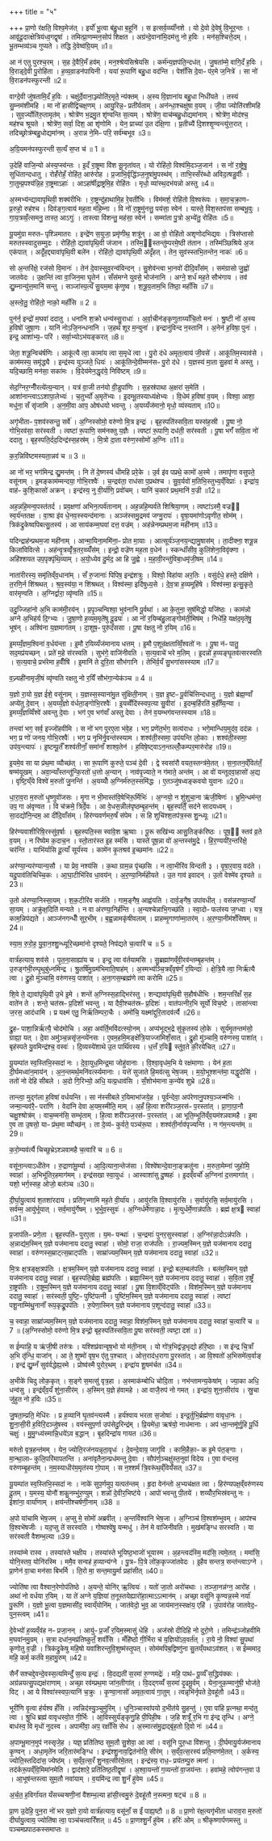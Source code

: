 +++
title = "५"

+++
प्रा॒णो र॑क्षति॒ विश्व॒मेज॑त् । इर्यो॑ भू॒त्वा ब॑हु॒धा ब॒हूनि॑ । स इत्सर्व॒व्व्याँ॑नशे । यो दे॒वो दे॒वेषु॑ वि॒भूर॒न्तः । आवृ॑दू॒दात्क्षेत्रिय॑ध्व॒गद्वृषा॑ । तमित्प्रा॒णम्मन॒सोप॑ शिक्षत । अग्र॑न्दे॒वाना॑मि॒दम॑त्तु नो ह॒विः । मन॑स॒श्चित्ते॒दम् । भू॒तम्भव्य॑ञ्च गुप्यते । तद्धि दे॒वेष्व॑ग्रि॒यम् ॥1॥

आ न॑ एतु पुरश्च॒रम् । स॒ह दे॒वैरि॒मँ हव॑म् । मन॒श्श्रेय॑सिश्रेयसि । कर्म॑न्य॒ज्ञप॑ति॒न्दध॑त् । जु॒षता॑म्मे॒ वागि॒दँ ह॒विः । वि॒राड्दे॒वी पु॒रोहि॑ता । ह॒व्य॒वा़डन॑पायिनी । यया॑ रू॒पाणि॑ बहु॒धा वद॑न्ति । पेशाँ॑सि दे॒वाᳶ प॑र॒मे ज॒नित्रे॑ । सा नो॑ वि॒राडन॑पस्फुरन्ती ॥2॥

वाग्दे॒वी जु॑षतामि॒दँ ह॒विः । चक्षु॑र्दे॒वाना॒ञ्ज्योति॑र॒मृते॒ न्य॑क्तम् । अ॒स्य वि॒ज्ञाना॑य बहु॒धा निधी॑यते । तस्य॑ सु॒म्नम॑शीमहि । मा नो॑ हासीद्विचक्ष॒णम् । आयु॒रिन्न॒ᳶ प्रती॑र्यताम् । अन॑न्धा॒श्चक्षु॑षा व॒यम् । जी॒वा ज्योति॑रशीमहि । सुव॒र्ज्योति॑रु॒तामृत॑म् । श्रोत्रे॑ण भ॒द्रमु॒त शृ॑ण्वन्ति स॒त्यम् । श्रोत्रे॑ण॒ वाच॑म्बहु॒धोद्यमा॑नाम् । श्रोत्रे॑ण॒ मोद॑श्च॒ मह॑श्च श्रूयते । श्रोत्रे॑ण॒ सर्वा॒ दिश॒ आ शृ॑णोमि । येन॒ प्राच्या॑ उ॒त द॑क्षि॒णा । प्र॒तीच्यै॑ दि॒शश्शृ॒ण्वन्त्यु॑त्त॒रात् । तदिच्छ्रोत्र॑म्बहु॒धोद्यमा॑नम् । अ॒रान्न ने॒मिᳶ परि॒ सर्व॑म्बभूव ॥3॥

अ॒ग्रि॒यमन॑पस्फुरन्ती स॒त्यँ स॒प्त च॑ ॥ 1 ॥

उ॒देहि॑ वाजि॒न्यो अ॑स्य॒प्स्व॑न्तः । इ॒दँ रा॒ष्ट्रमा वि॑श सू॒नृता॑वत् । यो रोहि॑तो॒ विश्व॑मि॒दञ्ज॒जान॑ । स नो॑ रा॒ष्ट्रेषु॒ सुधि॑तान्दधातु । रोहँ॑रोहँ॒ रोहि॑त॒ आरु॑रोह । प्र॒जाभि॒र्वृद्धि॑ञ्ज॒नुषा॑मु॒पस्थ॑म् । ताभि॒स्सँर॑ब्धो अविद॒त्षडु॒र्वीः । गा॒तुम्प्र॒पश्य॑न्नि॒ह रा॒ष्ट्रमाऽहाः॑ । आऽहा॑र्षीद्रा॒ष्ट्रमि॒ह रोहि॑तः । मृधो॒ व्या॑स्थ॒दभ॑यन्नो अस्तु ॥4॥

अ॒स्मभ्य॑न्द्यावापृथिवी॒ शक्व॑रीभिः । रा॒ष्ट्रन्दु॑हाथामि॒ह रे॒वती॑भिः । विम॑मर्श॒ रोहि॑तो वि॒श्वरू॑पः । स॒मा॒च॒क्रा॒णᳶ प्र॒रुहो॒ रुह॑श्च । दिव॑ङ्ग॒त्वाय॑ मह॒ता म॑हि॒म्ना । वि नो॑ रा॒ष्ट्रमु॑नत्तु॒ पय॑सा॒ स्वेन॑ । यास्ते॒ विश॒स्तप॑सा सम्बभू॒वुः । गा॒य॒त्रव्वँ॒त्समनु॒ तास्त॒ आऽगुः॑ । तास्त्वा वि॑शन्तु॒ मह॑सा॒ स्वेन॑ । सम्मा॑ता पु॒त्रो अ॒भ्ये॑तु॒ रोहि॑तः ॥5॥

यू॒यमु॑ग्रा मरुतᳶ पृश्ञिमातरः । इन्द्रे॑ण स॒युजा॒ प्रमृ॑णीथ॒ शत्रू॑न् । आ वो॒ रोहि॑तो अशृणोदभिद्यवः । त्रिस॑प्तासो मरुतस्स्वादुसम्मुदः । रोहि॑तो॒ द्यावा॑पृथि॒वी ज॑जान । तस्मि॒॒स्तन्तु॑म्परमे॒ष्ठी त॑तान । तस्मि॑ञ्छिश्रिये अ॒ज एक॑पात् । अदृँ॑ह॒द्द्यावा॑पृथि॒वी बले॑न । रोहि॑तो॒ द्यावा॑पृथि॒वी अ॑दृँहत् । तेन॒ सुव॑स्स्तभि॒तन्तेन॒ नाकः॑ ॥6॥

सो अ॒न्तरि॑क्षे॒ रज॑सो वि॒मानः॑ । तेन॑ दे॒वास्सुव॒रन्व॑विन्दन् । सु॒शेव॑न्त्वा भा॒नवो॑ दीदि॒वाँस॑म् । सम॑ग्रासो जु॒ह्वो॑ जातवेदः । उ॒क्षन्ति॑ त्वा वा॒जिन॒मा घृ॒तेन॑ । सँस॑मग्ने युवसे॒ भोज॑नानि । अग्ने॒ शर्ध॑ मह॒ते सौभ॑गाय । तव॑ द्यु॒म्नान्यु॑त्त॒मानि॑ सन्तु । सञ्जा॑स्प॒त्यँ सु॒यम॒मा कृ॑णुष्व । श॒त्रू॒य॒ताम॒भि ति॑ष्ठा॒ महाँ॑सि ॥7॥

अ॒स्त्वे॒तु॒ रोहि॑तो॒ नाको॒ महाँ॑सि ॥ 2 ॥

पुन॑र्न॒ इन्द्रो॑ म॒घवा॑ ददातु । धना॑नि श॒क्रो धन्य॑स्सु॒राधाः॑ । अ॒र्वा॒चीन॑ङ्कृणुताय्याँचि॒तो मनः॑ । श्रु॒ष्टी नो॑ अ॒स्य ह॒विषो॑ जुषा॒णः । यानि॑ नोऽजि॒नन्धना॑नि । ज॒हर्थ॑ शूर म॒न्युना॑ । इन्द्रानु॑विन्द न॒स्तानि॑ । अ॒नेन॑ ह॒विषा॒ पुनः॑ । इन्द्र॒ आशा॑भ्य॒ᳶ परि॑ । सर्वा॒भ्योऽभ॑यङ्करत् ॥8॥

जेता॒ शत्रू॒न्विच॑र्षणिः । आकू॑त्यै त्वा॒ कामा॑य त्वा स॒मृधे॑ त्वा । पु॒रो द॑धे अमृत॒त्वाय॑ जी॒वसे॑ । आकू॑तिम॒स्याव॑से । काम॑मस्य॒ समृ॑द्ध्यै । इन्द्र॑स्य युञ्जते॒ धियः॑ । आकू॑तिन्दे॒वीम्मन॑सᳶ पु॒रो द॑धे । य॒ज्ञस्य॑ मा॒ता सु॒हवा॑ मे अस्तु । यदि॒च्छामि॒ मन॑सा॒ सका॑मः । वि॒देय॑मेन॒द्धृद॑ये॒ निवि॑ष्टम् ॥9॥

सेद॒ग्निर॒ग्नीँरत्ये॑त्य॒न्यान् । यत्र॑ वा॒जी तन॑यो वी॒डुपा॑णिः । स॒हस्र॑पाथा अ॒क्षरा॑ स॒मेति॑ । आशा॑नान्त्वाऽऽशापा॒लेभ्यः॑ । च॒तुर्भ्यो॑ अ॒मृते॑भ्यः । इ॒दम्भू॒तस्याध्य॑क्षेभ्यः । वि॒धेम॑ ह॒विषा॑ व॒यम् । विश्वा॒ आशा॒ मधु॑ना॒ सँ सृ॑जामि । अ॒न॒मी॒वा आप॒ ओष॑धयो भवन्तु । अ॒यय्यँज॑मानो॒ मृधो॒ व्य॑स्यताम् ॥10॥

अगृ॑भीताᳶ प॒शव॑स्सन्तु॒ सर्वे॑ । अ॒ग्निस्सोमो॒ वरु॑णो मि॒त्र इन्द्रः॑ । बृह॒स्पति॑स्सवि॒ता यस्स॑ह॒स्री । पू॒षा नो॒ गोभि॒रव॑सा॒ सर॑स्वती । त्वष्टा॑ रू॒पाणि॒ सम॑नक्तु य॒ज्ञैः । त्वष्टा॑ रू॒पाणि॒ दध॑ती॒ सर॑स्वती । पू॒षा भगँ॑ सवि॒ता नो॑ ददातु । बृह॒स्पति॒र्दद॒दिन्द्र॑स्स॒हस्र॑म् । मि॒त्रो दा॒ता वरु॑ण॒स्सोमो॑ अ॒ग्निः ॥11॥

क॒र॒न्निवि॑ष्टमस्यता॒न्नव॑ च ॥ 3 ॥

आ नो॑ भर॒ भग॑मिन्द्र द्यु॒मन्त॑म् । नि ते॑ दे॒ष्णस्य॑ धीमहि प्ररे॒के । उ॒र्व इ॑व पप्रथे॒ कामो॑ अ॒स्मे । तमापृ॑णा वसुपते॒ वसू॑नाम् । इ॒मङ्काम॑म्मन्दया॒ गोभि॒रश्वैः॑ । च॒न्द्रव॑ता॒ राध॑सा प॒प्रथ॑श्च । सु॒व॒र्यवो॑ म॒तिभि॒स्तुभ्य॒व्ँविप्राः॑ । इन्द्रा॑य॒ वाह॑ᳶ कुशि॒कासो॑ अक्रन् । इन्द्र॑स्य॒ नु वी॒र्या॑णि॒ प्रवो॑चम् । यानि॑ च॒कार॑ प्रथ॒मानि॑ व॒ज्री ॥12॥

अह॒न्नहि॒मन्व॒पस्त॑तर्द । प्रव॒क्षणा॑ अभिन॒त्पर्व॑तानाम् । अह॒न्नहि॒म्पर्व॑ते शिश्रिया॒णम् । त्वष्टा॑ऽस्मै॒ वज्र॑ स्व॒र्य॑न्ततक्ष । वा॒श्रा इ॑व धे॒नव॒स्स्यन्द॑मानाः । अञ्ज॑स्समु॒द्रमव॑ जग्मु॒रापः॑ । वृ॒षा॒यमा॑णोऽवृणीत॒ सोम॑म् । त्रिक॑द्रुकेष्वपिबत्सु॒तस्य॑ । आ साय॑कम्म॒घवा॑ दत्त॒ वज्र॑म् । अह॑न्नेनम्प्रथम॒जा मही॑नाम् ॥13॥

यदिन्द्राह॑न्प्रथम॒जा मही॑नाम् । आन्मा॒यिना॒ममि॑ना॒ᳶ प्रोत मा॒याः । आत्सूर्य॑ञ्ज॒नय॒न्द्यामु॒षास॑म् । ता॒दीक्ना॒ शत्रू॒न्न किला॑विवित्से । अह॑न्वृ॒त्रव्वृँ॑त्र॒तर॒व्व्यँँस॑म् । इन्द्रो॒ वज्रे॑ण मह॒ता व॒धेन॑ । स्कन्धाँ॑सीव॒ कुलि॑शेना॒विवृ॑क्णा । अहि॑श्शयत उप॒पृक्पृ॑थि॒व्याम् । अ॒यो॒ध्येव दु॒र्मद॒ आ हि जु॒ह्वे । म॒हा॒वी॒रन्तु॑विबा॒धमृ॑जी॒षम् ॥14॥

नाता॑रीरस्य॒ समृ॑तिव्ँव॒धाना॑म् । सँ रु॒जानाः॑ पिपिष॒ इन्द्र॑शत्रुः । विश्वो॒ विहा॑या अर॒तिः । वसु॑र्दधे॒ हस्ते॒ दक्षि॑णे । त॒रणि॒र्न शि॑श्रथत् । श्र॒व॒स्य॑या॒ न शि॑श्रथत् । विश्व॑स्मा॒ इदि॑षुध्य॒से । दे॒व॒त्रा ह॒व्यमूहि॑षे । विश्व॑स्मा॒ इत्सु॒कृते॒ वार॑मृण्वति । अ॒ग्निर्द्वारा॒ व्यृ॑ण्वति ॥15॥

उदु॒ज्जिहा॑नो अ॒भि काम॑मी॒रय॑न् । प्र॒पृ॒ञ्चन्विश्वा॒ भुव॑नानि पू॒र्वथा॑ । आ के॒तुना॒ सुष॑मिद्धो॒ यजि॑ष्ठः । काम॑न्नो अग्ने अ॒भिह॑र्य दि॒ग्भ्यः । जु॒षा॒णो ह॒व्यम॒मृते॑षु दू॒ढ्यः॑ । आ नो॑ र॒यिम्ब॑हु॒लाङ्गोम॑ती॒मिष॑म् । निधे॑हि॒ यक्ष॑द॒मृते॑षु॒ भूष॑न् । अश्वि॑ना य॒ज्ञमाग॑तम् । दा॒शुष॒ᳶ पुरु॑दँससा । पू॒षा र॑क्षतु नो र॒यिम् ॥16॥

इ॒मय्यँ॒ज्ञम॒श्विना॑ व॒र्धय॑न्ता । इ॒मौ र॒यिय्यँज॑मानाय धत्तम् । इ॒मौ प॒शून्र॑क्षताव्विँ॒श्वतो॑ नः । पू॒षा न॑ᳶ पातु॒ सद॒मप्र॑यच्छन् । प्रते॑ म॒हे स॑रस्वति । सुभ॑गे॒ वाजि॑नीवति । स॒त्य॒वाचे॑ भरे म॒तिम् । इ॒दन्नो॑ ह॒व्यङ्घृ॒तव॑त्सरस्वति । स॒त्य॒वाचे॒ प्रभ॑रेमा ह॒वीँषि॑ । इ॒मानि॑ ते दुरि॒ता सौभ॑गानि । तेभि॑र्व॒यँ सु॒भगा॑सस्स्याम ॥17॥

व॒ज्र्यही॑नामृजी॒षं व्यृ॑ण्वति रक्षतु नो र॒यिँ सौभ॑गा॒न्येक॑ञ्च ॥ 4 ॥

य॒ज्ञो रा॒यो य॒ज्ञ ई॑शे॒ वसू॑नाम् । य॒ज्ञस्स॒स्याना॑मु॒त सु॑क्षिती॒नाम् । य॒ज्ञ इ॒ष्टᳶ पू॒र्वचि॑त्तिन्दधातु । य॒ज्ञो ब्र॑ह्म॒ण्वाँ अप्ये॑तु दे॒वान् । अ॒यय्यँ॒ज्ञो व॑र्धता॒ङ्गोभि॒रश्वैः॑ । इ॒यव्वेँदि॑स्स्वप॒त्या सु॒वीरा॑ । इ॒दम्ब॒र्हिरति॑ ब॒र्हीँष्य॒न्या । इ॒मय्यँ॒ज्ञव्विँश्वे॑ अवन्तु दे॒वाः । भग॑ ए॒व भग॑वाँ अस्तु देवाः । तेन॑ व॒यम्भग॑वन्तस्स्याम ॥18॥

तन्त्वा॑ भग॒ सर्व॒ इज्जो॑हवीमि । स नो॑ भग पुरए॒ता भ॑वे॒ह । भग॒ प्रणे॑त॒र्भग॒ सत्य॑राधः । भगे॒मान्धिय॒मुद॑व॒ दद॑न्नः । भग॒ प्र णो॑ जनय॒ गोभि॒रश्वैः॑ । भग॒ प्र नृभि॑र्नृ॒वन्त॑स्स्याम । शश्व॑ती॒स्समा॒ उप॑यन्ति लो॒काः । शश्व॑ती॒स्समा॒ उप॑य॒न्त्यापः॑ । इ॒ष्टम्पू॒र्तँ शश्व॑तीनाँ॒ समा॑नाँ शाश्व॒तेन॑ । ह॒विषे॒ष्ट्वाऽन॒न्तल्लोँ॒कम्पर॒मारु॑रोह ॥19॥

इ॒यमे॒व सा या प्र॑थ॒मा व्यौच्छ॑त् । सा रू॒पाणि॑ कुरुते॒ पञ्च॑ दे॒वी । द्वे स्वसा॑रौ वयत॒स्तन्त्र॑मे॒तत् । स॒ना॒तन॒व्ँवित॑तँ॒ षण्म॑यूखम् । अवा॒न्याँस्तन्तू॑न्कि॒रतो॑ ध॒त्तो अ॒न्यान् । नाव॑पृ॒ज्याते॒ न ग॑माते॒ अन्त॑म् । आ वो॑ यन्तूदवा॒हासो॑ अ॒द्य । वृष्टि॒य्ँये विश्वे॑ म॒रुतो॑ जु॒नन्ति॑ । अ॒यय्योँ अ॒ग्निर्म॑रुत॒स्समि॑द्धः । ए॒तञ्जु॑षध्वङ्कवयो युवानः ॥20॥

धा॒रा॒व॒रा म॒रुतो॑ धृ॒ष्णुवो॑जसः । मृ॒गा न भी॒मास्त॑वि॒षेभि॑रू॒र्मिभिः॑ । अ॒ग्नयो॒ न शु॑शुचा॒ना ऋ॑जी॒षिणः॑ । भ्रुमि॒न्धम॑न्त॒ उप॒ गा अ॑वृण्वत । वि च॑क्रमे॒ त्रिर्दे॒वः । आ वे॒धस॒न्नील॑पृष्ठम्बृ॒हन्त॑म् । बृह॒स्पतिँ॒ सद॑ने सादयध्वम् । सा॒दद्यो॑नि॒न्दम॒ आ दी॑दि॒वाँस॑म् । हिर॑ण्यवर्णमरु॒षँ स॑पेम । स हि शुचि॑श्श॒तप॑त्र॒स्स शु॒न्ध्यूः ॥21॥

हिर॑ण्यवाशीरिषि॒रस्सु॑व॒र्षाः । बृह॒स्पति॒स्स स्वा॑वे॒श ऋ॒ष्वाः । पू॒रू सखि॑भ्य आसु॒तिङ्क॑रिष्ठः । पूष॒॒ स्तव॑ व्र॒ते व॒यम् । न रि॑ष्येम क॒दाच॒न । स्तो॒तार॑स्त इ॒ह स्म॑सि । यास्ते॑ पूष॒न्ना वो॑ अ॒न्तस्स॑मु॒द्रे । हि॒र॒ण्ययी॑र॒न्तरि॑क्षे॒ चर॑न्ति । याभि॑र्यासि दू॒त्याँ सूर्य॑स्य । कामे॑न कृ॒तश्रव॑ इ॒च्छमा॑नः ॥22॥

अर॑ण्या॒न्यर॑ण्यान्य॒सौ । या प्रेव॒ नश्य॑सि । क॒था ग्राम॒न्न पृ॑च्छसि । न त्वा॒भीरि॑व विन्दती ३ । वृ॒षा॒र॒वाय॒ वद॑ते । यदु॒पाव॑तिचिच्चि॒कः । आ॒घा॒टीभि॑रिव धा॒वय॑न् । अ॒र॒ण्या॒निर्म॑हीयते । उ॒त गाव॑ इवादन् । उ॒तो वेश्मे॑व दृश्यते ॥23॥

उ॒तो अ॑रण्या॒निस्सा॒यम् । श॒क॒टीरि॑व सर्जति । गाम॒ङ्गैष॒ आह्व॑यति । दार्व॒ङ्गैष॒ उपा॑वधीत् । वस॑न्नरण्या॒न्याँ सा॒यम् । अक्रु॑क्ष॒दिति॑ मन्यते । न वा अ॑रण्या॒निर्ह॑न्ति । अ॒न्यश्चेन्नाभि॒गच्छ॑ति । स्वा॒दोᳶ फल॑स्य ज॒ग्ध्वा । यत्र॒ काम॒न्निप॑द्यते । आञ्ज॑नगन्धीँ सुर॒भीम् । ब॒ह्व॒न्नामकृ॑षीवलाम् । प्राहम्मृ॒गाणा॑म्मा॒तर॑म् । अ॒र॒ण्या॒नीम॑शँसिषम् ॥ 24॥

स्या॒म॒ रु॒रो॒ह॒ यु॒वा॒न॒श्शु॒न्ध्यूरि॒च्छमा॑नो दृश्यते॒ निप॑द्यते च॒त्वारि॑ च ॥ 5 ॥

वार्त्र॑हत्याय॒ शव॑से । पृ॒त॒ना॒साह्या॑य च । इन्द्र॒ त्वा व॑र्तयामसि । सु॒ब्रह्मा॑णव्ँवी॒रव॑न्तम्बृ॒हन्त॑म् । उ॒रुङ्ग॑भी॒रम्पृ॒थुबु॑ध्नमिन्द्र । श्रु॒तर्षि॑मु॒ग्रम॑भिमाति॒षाह॑म् । अ॒स्मभ्य॑ञ्चि॒त्रव्ँवृष॑णँ र॒यिन्दाः॑ । क्षे॒त्रि॒यै त्वा॒ निर्ऋ॑त्यै त्वा । द्रु॒हो मु॑ञ्चामि॒ वरु॑णस्य॒ पाशा॑त् । अ॒ना॒गस॒म्ब्रह्म॑णे त्वा करोमि ॥25॥

शि॒वे ते॒ द्यावा॑पृथि॒वी उ॒भे इ॒मे । शन्ते॑ अ॒ग्निस्स॒हाद्भिर॑स्तु । शन्द्यावा॑पृथि॒वी स॒हौष॑धीभिः । शम॒न्तरि॑क्षँ स॒ह वाते॑न ते । शन्ते॒ चत॑स्रᳶ प्र॒दिशो॑ भवन्तु । या दैवी॒श्चत॑स्रᳶ प्र॒दिशः॑ । वात॑पत्नीर॒भि सूर्यो॑ विच॒ष्टे । तासा॑न्त्वा ज॒रस॒ आद॑धामि । प्र यक्ष्म॑ एतु॒ निर्ऋ॑तिम्परा॒चैः । अमो॑चि॒ यक्ष्मा॑द्दुरि॒तादव॑र्त्यै ॥26॥

द्रु॒हᳶ पाशा॒न्निर्ऋ॑त्यै॒ चोद॑मोचि । अहा॒ अव॑र्ति॒मवि॑दत्स्यो॒नम् । अप्य॑भूद्भ॒द्रे सु॑कृ॒तस्य॑ लो॒के । सूर्य॑मृ॒तन्तम॑सो॒ ग्राह्या॒ यत् । दे॒वा अमु॑ञ्च॒न्नसृ॑ज॒न्व्ये॑नसः । ए॒वम॒हमि॒मङ्क्षे॑त्रि॒याज्जा॑मिशँ॒सात् । द्रु॒हो मु॑ञ्चामि॒ वरु॑णस्य॒ पाशा॑त् । बृह॑स्पते यु॒वमिन्द्र॑श्च॒ वस्वः॑ । दि॒व्यस्ये॑शाथे उ॒त पार्थि॑वस्य । ध॒त्तँ र॒यि स्तु॑व॒ते की॒रये॑चित् ॥27॥

यू॒यम्पा॑त स्व॒स्तिभि॒स्सदा॑ नः । दे॒वा॒युध॒मिन्द्र॒मा जोहु॑वानाः । वि॒श्वा॒वृध॑म॒भि ये रक्ष॑माणाः । येन॑ ह॒ता दी॒र्घमध्वा॑न॒माय॑न् । अ॒न॒न्तमर्थ॒मनि॑वर्त्स्यमानाः । यत्ते॑ सुजाते हि॒मव॑त्सु भेष॒जम् । म॒यो॒भूश्शन्त॑मा॒ यद्धृ॒दोसि॑ । ततो॑ नो देहि सीबले । अ॒दो गि॒रिभ्यो॒ अधि॒ यत्प्र॒धाव॑सि । सँ॒शोभ॑माना क॒न्ये॑व शुभ्रे ॥28॥

तान्त्वा॒ मुद्ग॑ला ह॒विषा॑ वर्धयन्ति । सा न॑स्सीबले र॒यिमाभा॑जये॒ह । पूर्व॑न्देवा॒ अप॑रेणानु॒पश्य॒ञ्जन्म॑भिः । जन्मा॒न्यव॑रै॒ᳶ परा॑णि । वेदा॑नि देवा अ॒यम॒स्मीति॒ माम् । अ॒हँ हि॒त्वा शरी॑रञ्ज॒रस॑ᳶ प॒रस्ता॑त् । प्रा॒णा॒पा॒नौ चक्षु॒श्श्रोत्र॑म् । वाच॒म्मन॑सि॒ सम्भृ॑ताम् । हि॒त्वा शरी॑रञ्ज॒रस॑ᳶ प॒रस्ता॑त् । आ भूति॒म्भूति॑व्ँव॒यम॑श्ञवामहै । इ॒मा ए॒व ता उ॒षसो॒ याᳶ प्र॑थ॒मा व्यौच्छ॑न् । ता दे॒व्य॑ᳶ कुर्वते॒ पञ्च॑रू॒पा । शश्व॑ती॒र्नाव॑पृज्यन्ति । न ग॑म॒न्त्यन्त॑म् ॥29॥

क॒रो॒म्यव॑र्त्यै चिच्छुभ्रेऽश्ञवामहै च॒त्वारि॑ च ॥ 6 ॥

वसू॑ना॒न्त्वाऽधी॑तेन । रु॒द्राणा॑मू॒र्म्या । आ॒दि॒त्याना॒न्तेज॑सा । विश्वे॑षान्दे॒वाना॒ङ्क्रतु॑ना । म॒रुता॒मेम्ना॑ जुहोमि॒ स्वाहा॑ । अ॒भिभू॑तिर॒हमाग॑मम् । इन्द्र॑सखा स्वा॒युधः॑ । आस्वाशा॑सु दु॒ष्षहः॑ । इ॒दव्ँवर्चो॑ अ॒ग्निना॑ द॒त्तमागा॑त् । यशो॒ भर्ग॒स्सह॒ ओजो॒ बल॑ञ्च ॥30॥

दी॒र्घा॒यु॒त्वाय॑ श॒तशा॑रदाय । प्रति॑गृभ्णामि मह॒ते वी॒र्या॑य । आयु॑रसि वि॒श्वायु॑रसि । स॒र्वायु॑रसि॒ सर्व॒मायु॑रसि । सर्व॑म्म॒ आयु॑र्भूयात् । सर्व॒मायु॑र्गेषम् । भूर्भुव॒स्सुवः॑ । अ॒ग्निर्धर्मे॑णान्ना॒दः । मृ॒त्युर्धर्मे॒णान्न॑पतिः । ब्रह्म॑ क्ष॒त्र स्वाहा॑ ॥31॥

प्र॒जाप॑तिᳶ प्रणे॒ता । बृह॒स्पति॑ᳶ पुरए॒ता । य॒मᳶ पन्थाः॑ । च॒न्द्रमाः॑ पुनर॒सुस्स्वाहा॑ । अ॒ग्निर॑न्ना॒दोऽन्न॑पतिः । अ॒न्नाद्य॑म॒स्मिन् य॒ज्ञे यज॑मानाय ददातु॒ स्वाहा॑ । सोमो॒ राजा॒ राज॑पतिः । रा॒ज्यम॒स्मिन् य॒ज्ञे यज॑मानाय ददातु॒ स्वाहा॑ । वरु॑णस्स॒म्राट्त्स॒म्राट्प॑तिः । साम्रा॑ज्यम॒स्मिन् य॒ज्ञे यज॑मानाय ददातु॒ स्वाहा॑ ॥32॥

मि॒त्रः क्ष॒त्रङ्क्ष॒त्रप॑तिः । क्ष॒त्रम॒स्मिन् य॒ज्ञे यज॑मानाय ददातु॒ स्वाहा॑ । इन्द्रो॒ बल॒म्बल॑पतिः । बल॑म॒स्मिन् य॒ज्ञे यज॑मानाय ददातु॒ स्वाहा॑ । बृह॒स्पति॒र्ब्रह्म॒ ब्रह्म॑पतिः । ब्रह्मा॒स्मिन् य॒ज्ञे यज॑मानाय ददातु॒ स्वाहा॑ । स॒वि॒ता रा॒ष्ट्रँ रा॒ष्ट्रप॑तिः । रा॒ष्ट्रम॒स्मिन् य॒ज्ञे यज॑मानाय ददातु॒ स्वाहा॑ । पू॒षा वि॒शाव्ँविट्प॑तिः । विश॑म॒स्मिन् य॒ज्ञे यज॑मानाय ददातु॒ स्वाहा॑ । सर॑स्वती॒ पुष्टि॒ᳶ पुष्टि॑पत्नी । पुष्टि॑म॒स्मिन् य॒ज्ञे यज॑मानाय ददातु॒ स्वाहा॑ । त्वष्टा॑ पशू॒नाम्मि॑थु॒नानाँ॑ रूप॒कृद्रू॒पप॑तिः । रु॒पेणा॒स्मिन् य॒ज्ञे यज॑मानाय प॒शून्द॑दातु॒ स्वाहा॑ ॥33॥

च॒ स्वाहा॒ साम्रा॑ज्यम॒स्मिन् य॒ज्ञे यज॑मानाय ददातु॒ स्वाहा॒ विश॑म॒स्मिन् य॒ज्ञे यज॑मानाय ददातु॒ स्वाहा॑ च॒त्वारि॑ च ॥ 7 ॥ (अ॒ग्निस्सोमो॒ वरु॑णो मि॒त्र इन्द्रो॒ बृह॒स्पति॑स्सवि॒ता पू॒षा सर॑स्वती॒ त्वष्टा॒ दश॑ ॥ )

स ई॑म्पाहि॒ य ऋ॑जी॒षी तरु॑त्रः । यश्शिप्र॑वान्वृष॒भो यो म॑ती॒नाम् । यो गो॑त्र॒भिद्व॑ज्र॒भृद्यो ह॑रि॒ष्ठाः । स इ॑न्द्र चि॒त्राँ अ॒भि तृ॑न्धि॒ वाजा॑न् । आ ते॒ शुष्मो॑ वृष॒भ ए॑तु प॒श्चात् । ओत्त॒राद॑ध॒रागा पु॒रस्ता॑त् । आ वि॒श्वतो॑ अ॒भिसमे॑त्व॒र्वाङ् । इन्द्र॑ द्यु॒म्नँ सुव॑र्वद्धेह्य॒स्मे । प्रोष्व॑स्मै पुरोर॒थम् । इन्द्रा॑य शू॒षम॑र्चत ॥34॥

अ॒भीके॑ चिदु लोक॒कृत् । स॒ङ्गे स॒मत्सु॑ वृत्र॒हा । अ॒स्माक॑म्बोधि चोदि॒ता । नभ॑न्तामन्य॒केषा॑म् । ज्या॒का अधि॒ धन्व॑सु । इन्द्र॑व्ँव॒यँ शु॑ना॒सीर॑म् । अ॒स्मिन् य॒ज्ञे ह॑वामहे । आ वाजै॒रुप॑ नो गमत् । इन्द्रा॑य॒ शुना॒सीरा॑य । स्रु॒चा जु॑हुत नो ह॒विः ॥35॥

जु॒षता॒म्प्रति॒ मेधि॑रः । प्र ह॒व्यानि॑ घृ॒तव॑न्त्यस्मै । हर्य॑श्वाय भरता स॒जोषाः॑ । इन्द्र॒र्तुभि॒र्ब्रह्म॑णा वावृधा॒नः । शु॒ना॒सी॒री ह॒विरि॒दञ्जु॑षस्व । वय॑स्सुप॒र्णा उप॑सेदु॒रिन्द्र॑म् । प्रि॒यमे॑धा॒ ऋष॑यो॒ नाध॑मानाः । अप॑ ध्वा॒न्तमू॑र्णु॒हि पू॒र्धि चक्षुः॑ । मु॒मु॒ग्ध्य॑स्मान्नि॒धये॑ऽव ब॒द्धान् । बृ॒हदिन्द्रा॑य गायत ॥36॥

मरु॑तो वृत्र॒हन्त॑मम् । येन॒ ज्योति॒रज॑नयन्नृता॒वृधः॑ । दे॒वन्दे॒वाय॒ जागृ॑वि । कामि॒हैका॒ᳶ क इ॒मे प॑त॒ङ्गाः । मा॒न्था॒लाᳶ कुलि॒परि॑मापतन्ति । अना॑वृतैना॒न्प्रध॑मन्तु दे॒वाः । सौप॑र्ण॒ञ्चक्षु॑स्त॒नुवा॑ विदेय । ए॒वा व॑न्दस्व॒ वरु॑णम्बृ॒हन्त॑म् । न॒म॒स्याधीर॑म॒मृत॑स्य गो॒पाम् । स न॒श्शर्म॑ त्रि॒वरू॑थ॒व्ँवियँ॑सत् ॥37॥

यू॒यम्पा॑त स्व॒स्तिभि॒स्सदा॑ नः । नाके॑ सुप॒र्णमुप॒ यत्पत॑न्तम् । हृ॒दा वेन॑न्तो अ॒भ्यच॑क्षत त्वा । हिर॑ण्यपक्ष॒व्ँवरु॑णस्य दू॒तम् । य॒मस्य॒ योनौ॑ शकु॒नम्भु॑र॒ण्युम् । शन्नो॑ दे॒वीर॒भिष्ट॑ये । आपो॑ भवन्तु पी॒तये॑ । शय्योँर॒भिस्र॑वन्तु नः । ईशा॑ना॒ वार्या॑णाम् । क्षय॑न्तीश्चर्षणी॒नाम् ॥38 ॥

अ॒पो या॑चामि भेष॒जम् । अ॒प्सु मे॒ सोमो॑ अब्रवीत् । अ॒न्तर्विश्वा॑नि भेष॒जा । अ॒ग्निञ्च॑ वि॒श्वश॑म्भुवम् । आप॑श्च वि॒श्वभे॑षजीः । यद॒प्सु ते॑ सरस्वति । गोष्वश्वे॑षु॒ यन्मधु॑ । तेन॑ मे वाजिनीवति । मुख॑मङ्ग्धि सरस्वति । या सर॑स्वती वैशम्भ॒ल्या ॥39॥

तस्या॑म्मे रास्व । तस्या॑स्ते भक्षीय । तस्या॑स्ते भूयिष्ठ॒भाजो॑ भूयास्म । अ॒हन्त्वद॑स्मि॒ मद॑सि॒ त्वमे॒तत् । ममा॑सि॒ योनि॒स्तव॒ योनि॑रस्मि । ममै॒व सन्वह॑ ह॒व्यान्य॑ग्ने । पु॒त्रᳶ पि॒त्रे लो॑क॒कृज्जा॑तवेदः । इ॒हैव सन्तत्र॒ सन्त॑न्त्वाऽग्ने । प्रा॒णेन॑ वा॒चा मन॑सा बिभर्मि । ति॒रो मा॒ सन्त॒मायु॒र्मा प्रहा॑सीत् ॥40॥

ज्योति॑षा त्वा वैश्वान॒रेणोप॑तिष्ठे । अ॒यन्ते॒ योनि॑र् ऋ॒त्वियः॑ । यतो॑ जा॒तो अरो॑चथाः । तञ्जा॒नन्न॑ग्न॒ आरो॑ह । अथा॑ नो वर्धया र॒यिम् । या ते॑ अग्ने य॒ज्ञिया॑ त॒नूस्तयेह्यारो॑हा॒त्माऽऽत्मान॑म् । अच्छा॒ वसू॑नि कृ॒ण्वन्न॒स्मे नर्या॑ पु॒रूणि॑ । य॒ज्ञो भू॒त्वा य॒ज्ञमासी॑द॒ स्वाय्ँयोनि॑म् । जात॑वेदो॒ भुव॒ आ जाय॑मान॒स्सक्ष॑य॒ एहि॑ । उ॒पाव॑रोह जातवेद॒ᳶ पुन॒स्त्वम् ॥41॥

दे॒वेभ्यो॑ ह॒व्यव्ँव॑ह नᳶ प्रजा॒नन् । आयु॑ᳶ प्र॒जाँ र॒यिम॒स्मासु॑ धेहि । अज॑स्रो दीदिहि नो दुरो॒णे । तमिन्द्र॑ञ्जोहवीमि म॒घवा॑नमु॒ग्रम् । स॒त्रा दधा॑न॒मप्र॑तिष्कुतँ॒ शवाँ॑सि । मँहि॑ष्ठो गी॒र्भिरा च॑ य॒ज्ञियो॑ऽव॒वर्त॑त् । रा॒ये नो॒ विश्वा॑ सु॒पथा॑ कृणोतु व॒ज्री । त्रिक॑द्रुकेषु महि॒षो यवा॑शिरन्तुवि॒शुष्म॑स्तृ॒पत् । सोम॑मपिब॒द्विष्णु॑ना सु॒तय्ँयथाऽव॑शत् । स ई॑म्ममाद॒ महि॒ कर्म॒ कर्त॑वे म॒हामु॒रुम् ॥42॥

सैनँ॑ सश्चद्दे॒वन्दे॒वस्स॒त्यमिन्दुँ॑ स॒त्य इन्द्रः॑ । वि॒दद्यती॑ स॒रमा॑ रु॒ग्णमद्रेः॑ । महि॒ पाथ॑ᳶ पू॒र्व्यँ स॒द्ध्रिय॑क्कः । अग्र॑न्नयत्सु॒पद्यक्ष॑राणाम् । अच्छा॒ रव॑म्प्रथ॒मा जा॑न॒तीगा॑त् । वि॒दद्गव्यँ॑ स॒रमा॑ दृ॒ढमू॒र्वम् । येना॒नुक॒म्मानु॑षी॒ भोज॑ते॒ विट् । आ ये विश्वा॑स्स्वप॒त्यानि॑ च॒क्रुः । कृ॒ण्वा॒नासो॑ अमृत॒त्वाय॑ गा॒तुम् । त्वन्नृभि॑र्नृपते दे॒वहू॑तौ ॥43॥

भूरी॑णि वृ॒त्वा ह॑र्यश्व हँसि । त्वन्निद॑स्यु॒ञ्चुमु॑रिम् । धुनि॒ञ्चास्वा॑पयो द॒भीत॑ये सु॒हन्तु॑ । ए॒वा पा॑हि प्र॒त्नथा॒ मन्द॑तु त्वा । श्रु॒धि ब्रह्म॑ वावृधस्वो॒त गी॒र्भिः । आ॒विस्सुर्य॑ङ्कृणु॒हि पी॒पिही॒षः । ज॒हि शत्रूँ॑ र॒भि गा इ॑न्द्र तृन्धि । अग्ने॒ बाध॑स्व॒ वि मृधो॑ नुदस्व । अपामी॑वा॒ अप॒ रक्षाँ॑सि सेध । अ॒स्मात्स॑मु॒द्राद्बृ॑ह॒तो दि॒वो नः॑ ॥44॥

अ॒पाम्भू॒मान॒मुप॑ नस्सृजे॒ह । यज्ञ॒ प्रति॑तिष्ठ सुम॒तौ सु॒शेवा॒ आ त्वा॑ । वसू॑नि पुरु॒धा वि॑शन्तु । दी॒र्घमायु॒र्यज॑मानाय कृ॒ण्वन् । अधा॒मृते॑न जरि॒तार॑मङ्ग्धि । इन्द्र॑श्शु॒नाव॒द्वित॑नोति॒ सीर॑म् । स॒व्ँव॒त्स॒रस्य॑ प्रति॒माण॑मे॒तत् । अ॒र्कस्य॒ ज्योति॒स्तदिदा॑स॒ ज्येष्ठ॑म् । स॒व्ँव॒त्स॒रँ शु॒नव॒त्सीर॑मे॒तत् । इन्द्र॑स्य॒ राध॒ᳶ प्रय॑तम्पु॒रु त्मना॑ । तद॑र्करू॒पव्ँवि॒मिमा॑नमेति । द्वाद॑शारे॒ प्रति॑तिष्ठ॒तीद्वृषा॑ । अ॒श्वा॒यन्तो॑ ग॒व्यन्तो॑ वा॒जय॑न्तः । हवा॑महे॒ त्वोप॑गन्त॒वा उ॑ । आ॒भूष॑न्तस्त्वा सुम॒तौ नवा॑याम् । व॒यमि॑न्द्र त्वा शु॒नँ हु॑वेम ॥45॥

अ॒र्च॒त॒ ह॒विर्गा॑यत यँसच्चऱ्षणी॒नां वै॑शम्भ॒ल्या हा॑सी॒त्त्वमु॒रुं दे॒वहू॑तौ न॒स्त्मना॒ षट्च॑ ॥ 8 ॥

प्रा॒ण उ॒देहि॒ पुन॒रा नो॑ भर य॒ज्ञो रा॒यो वार्त्र॑हत्याय॒ वसू॑नाँ॒ स ईं॑ पाह्य॒ष्टौ ॥ 8 ॥ प्रा॒णो र॑क्ष॒त्यगृ॑भीता धाराव॒रा म॒रुतो॑ दीर्घायु॒त्वाय॒ ज्योति॑षा त्वा॒ पञ्च॑चत्वारिँशत् ॥ 45 ॥ प्रा॒णश्शु॒नँ हु॑वेम । हरिः॑ ओम् ॥ श्रीकृष्णार्पणमस्तु ॥ पञ्चमप्रपाठकस्समाप्तः ॥

